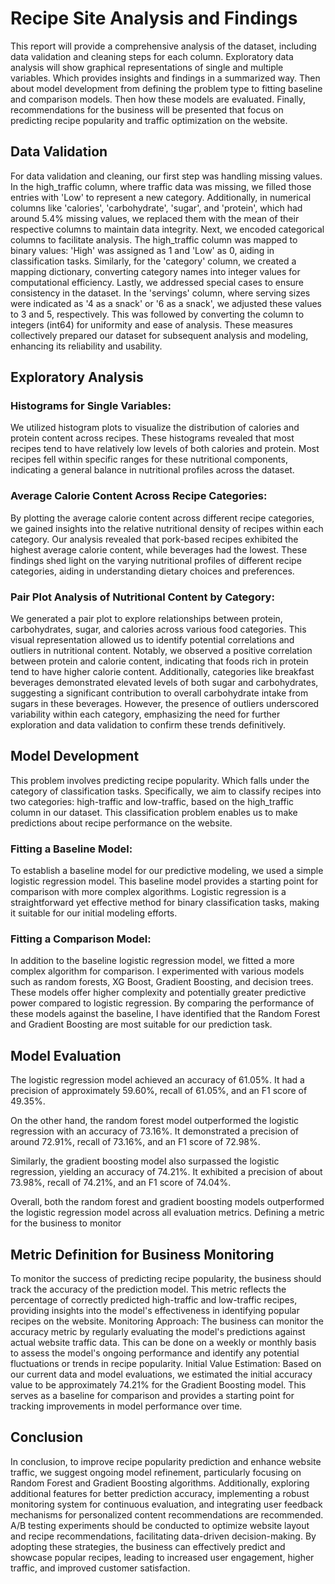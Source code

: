 # Recipe Site Analysis and Findings
This report will provide a comprehensive analysis of the dataset, including data validation and cleaning steps for each column. Exploratory data analysis will show graphical representations of single and multiple variables. Which provides insights and findings in a summarized way. Then about model development from defining the problem type to fitting baseline and comparison models. Then how these models are evaluated. Finally, recommendations for the business will be presented that focus on predicting recipe popularity and traffic optimization on the website.
## Data Validation
For data validation and cleaning, our first step was handling missing values. In the high_traffic column, where traffic data was missing, we filled those entries with 'Low' to represent a new category. Additionally, in numerical columns like 'calories', 'carbohydrate', 'sugar', and 'protein', which had around 5.4% missing values, we replaced them with the mean of their respective columns to maintain data integrity.
Next, we encoded categorical columns to facilitate analysis. The high_traffic column was mapped to binary values: 'High' was assigned as 1 and 'Low' as 0, aiding in classification tasks. Similarly, for the 'category' column, we created a mapping dictionary, converting category names into integer values for computational efficiency.
Lastly, we addressed special cases to ensure consistency in the dataset. In the 'servings' column, where serving sizes were indicated as '4 as a snack' or '6 as a snack', we adjusted these values to 3 and 5, respectively. This was followed by converting the column to integers (int64) for uniformity and ease of analysis. These measures collectively prepared our dataset for subsequent analysis and modeling, enhancing its reliability and usability.
## Exploratory Analysis
### Histograms for Single Variables:
We utilized histogram plots to visualize the distribution of calories and protein content across recipes. These histograms revealed that most recipes tend to have relatively low levels of both calories and protein. Most recipes fell within specific ranges for these nutritional components, indicating a general balance in nutritional profiles across the dataset.


### Average Calorie Content Across Recipe Categories:
By plotting the average calorie content across different recipe categories, we gained insights into the relative nutritional density of recipes within each category. Our analysis revealed that pork-based recipes exhibited the highest average calorie content, while beverages had the lowest. These findings shed light on the varying nutritional profiles of different recipe categories, aiding in understanding dietary choices and preferences.
 
### Pair Plot Analysis of Nutritional Content by Category:
We generated a pair plot to explore relationships between protein, carbohydrates, sugar, and calories across various food categories. This visual representation allowed us to identify potential correlations and outliers in nutritional content. Notably, we observed a positive correlation between protein and calorie content, indicating that foods rich in protein tend to have higher calorie content. Additionally, categories like breakfast beverages demonstrated elevated levels of both sugar and carbohydrates, suggesting a significant contribution to overall carbohydrate intake from sugars in these beverages. However, the presence of outliers underscored variability within each category, emphasizing the need for further exploration and data validation to confirm these trends definitively.
 
## Model Development
This problem involves predicting recipe popularity.  Which falls under the category of classification tasks. Specifically, we aim to classify recipes into two categories: high-traffic and low-traffic, based on the high_traffic column in our dataset. This classification problem enables us to make predictions about recipe performance on the website.
### Fitting a Baseline Model:
To establish a baseline model for our predictive modeling, we used a simple logistic regression model. This baseline model provides a starting point for comparison with more complex algorithms. Logistic regression is a straightforward yet effective method for binary classification tasks, making it suitable for our initial modeling efforts.
### Fitting a Comparison Model:
In addition to the baseline logistic regression model, we fitted a more complex algorithm for comparison. I experimented with various models such as random forests, XG Boost, Gradient Boosting, and decision trees. These models offer higher complexity and potentially greater predictive power compared to logistic regression. By comparing the performance of these models against the baseline, I have identified that the Random Forest and Gradient Boosting are most suitable for our prediction task.
## Model Evaluation
The logistic regression model achieved an accuracy of 61.05%. It had a precision of approximately 59.60%, recall of 61.05%, and an F1 score of 49.35%.
 
On the other hand, the random forest model outperformed the logistic regression with an accuracy of 73.16%. It demonstrated a precision of around 72.91%, recall of 73.16%, and an F1 score of 72.98%.
 
Similarly, the gradient boosting model also surpassed the logistic regression, yielding an accuracy of 74.21%. It exhibited a precision of about 73.98%, recall of 74.21%, and an F1 score of 74.04%.
 
Overall, both the random forest and gradient boosting models outperformed the logistic regression model across all evaluation metrics.
Defining a metric for the business to monitor
## Metric Definition for Business Monitoring
To monitor the success of predicting recipe popularity, the business should track the accuracy of the prediction model. This metric reflects the percentage of correctly predicted high-traffic and low-traffic recipes, providing insights into the model's effectiveness in identifying popular recipes on the website.
Monitoring Approach:
The business can monitor the accuracy metric by regularly evaluating the model's predictions against actual website traffic data. This can be done on a weekly or monthly basis to assess the model's ongoing performance and identify any potential fluctuations or trends in recipe popularity.
Initial Value Estimation:
Based on our current data and model evaluations, we estimated the initial accuracy value to be approximately 74.21% for the Gradient Boosting model. This serves as a baseline for comparison and provides a starting point for tracking improvements in model performance over time.
 ## Conclusion
In conclusion, to improve recipe popularity prediction and enhance website traffic, we suggest ongoing model refinement, particularly focusing on Random Forest and Gradient Boosting algorithms. Additionally, exploring additional features for better prediction accuracy, implementing a robust monitoring system for continuous evaluation, and integrating user feedback mechanisms for personalized content recommendations are recommended. A/B testing experiments should be conducted to optimize website layout and recipe recommendations, facilitating data-driven decision-making. By adopting these strategies, the business can effectively predict and showcase popular recipes, leading to increased user engagement, higher traffic, and improved customer satisfaction.

